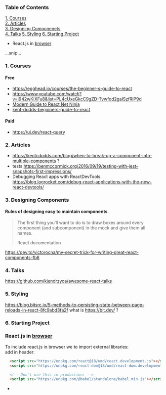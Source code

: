 ### Table of Contents  
[1. Courses](#courses)  
[2. Articles](#articles)  
[3. Designing Componenets](#components)  
[4. Talks](#talks) 
[5. Styling](#styling) 
[6. Starting Project](#starting)
  - React.js in [browser](#react-in-browser)


...snip...    


<a name="courses"></a>
### 1. Courses
#### Free
- https://egghead.io/courses/the-beginner-s-guide-to-react
- https://www.youtube.com/watch?v=j942wKiXFu8&list=PL4cUxeGkcC9gZD-Tvwfod2gaISzfRiP9d
- [Modern Guide to React Net Ninja](./net-ninja-course-outline.md)
- [kent-dodds-beginners-guide-to-react](./kent-dodds-beginners-guide-to-react-outline.md)
#### Paid
- https://ui.dev/react-query
<a name="articles"></a>
### 2. Articles
- https://kentcdodds.com/blog/when-to-break-up-a-component-into-multiple-components ?
- tests https://benmccormick.org/2016/09/19/testing-with-jest-snapshots-first-impressions/
- Debugging React apps with ReactDevTools https://blog.logrocket.com/debug-react-applications-with-the-new-react-devtools/
<a name="components"></a>  
### 3. Designing Components
#### Rules of designing easy to maintain components 

> The first thing you’ll want to do is to draw boxes around every component (and subcomponent) in the mock and give them all names.  
> 
> React documentation

https://dev.to/victorocna/my-secret-trick-for-writing-great-react-components-fb8
<a name="talks"></a>
### 4. Talks
https://github.com/kjendrzyca/awesome-react-talks
<a name="styling"></a>
### 5. Styling
https://blog.bitsrc.io/5-methods-to-persisting-state-between-page-reloads-in-react-8fc9abd3fa2f
what is https://bit.dev/ ?

<a name="starting"></a>
### 6. Starting Project
<a name="react-in-browser"></a>
### React.js in [browser](#react-in-browser)
To include react.js in browser we to import external libraries:  
add in header:  
```html
  <script src="https://unpkg.com/react@18/umd/react.development.js"></script>
  <script src="https://unpkg.com/react-dom@18/umd/react-dom.development.js"></script>

  <!-- Don't use this in production: -->
  <script src="https://unpkg.com/@babel/standalone/babel.min.js"></script>
```

  - 
